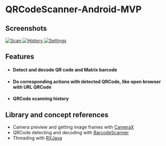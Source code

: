 # QRCodeScanner-Android-MVP
## Screenshots
<p>
   <a target="_blank" rel="noopener noreferrer" href="https://raw.githubusercontent.com/pandahacker9x/QRCodeScanner-Android-MVP/master/snapshots/scan.jpg">
      <img src="https://raw.githubusercontent.com/pandahacker9x/QRCodeScanner-Android-MVP/master/snapshots/scan.jpg" alt="Scan" title="Scan" style="max-width:100%">
   </a>
   <a target="_blank" rel="noopener noreferrer" href="https://raw.githubusercontent.com/pandahacker9x/QRCodeScanner-Android-MVP/master/snapshots/history.jpg">
      <img src="https://raw.githubusercontent.com/pandahacker9x/QRCodeScanner-Android-MVP/master/snapshots/history.jpg" alt="History" title="Login" style="max-width:100%">
   </a>
   <a target="_blank" rel="noopener noreferrer" href="https://raw.githubusercontent.com/pandahacker9x/QRCodeScanner-Android-MVP/master/snapshots/settings.jpg">
      <img src="https://raw.githubusercontent.com/pandahacker9x/QRCodeScanner-Android-MVP/master/snapshots/settings.jpg" alt="Settings" title="Login" style="max-width:100%">
   </a>
</p>

## Features
<ul>
  <li><h4>Detect and decode QR code and Matrix barcode</h4></li>
  <li><h4>Do corresponding actions with detected QRCode, like open browser with URL QRCode</h4></li>
  <li><h4>QRCode scanning history</h4></li>
</ul>

## Library and concept references
<ul>
  <li>Camera preview and getting image frames with <a href="https://developer.android.com/training/camerax">CameraX</a></li>
  <li>QRCode detecting and decoding with 
    <a href="https://developers.google.com/android/reference/com/google/android/gms/vision/barcode/BarcodeDetector">
      BarcodeScanner</a>
  </li>
  <li>Threading with <a href="https://medium.com/@andrewhanks2402/introduction-to-rxjava-and-rxandroid-79b51485f98c">RXJava</a></li>
</ul>

